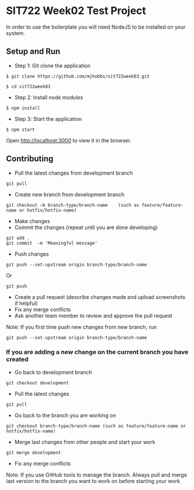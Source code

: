 # SIT722 Week02 Test Project

In order to use the boilerplate you will need NodeJS to be installed on your system.

## Setup and Run

- Step 1: Git clone the application

```
$ git clone https://github.com/mjhobbs/sit722week03.git

$ cd sit722week03
```

- Step 2: Install node modules

```
$ npm install
```

- Step 3: Start the application

```
$ npm start
```

Open [http://localhost:3000](http://localhost:3000) to view it in the browser.

## Contributing

- Pull the latest changes from development branch

```
git pull
```

- Create new branch from development branch

```
git checkout –b branch-type/branch-name    (such as feature/feature-name or hotfix/hotfix-name)
```

- Make changes 
- Commit the changes (repeat until you are done developing)

```
git add .   
git commit  -m 'Meaningful message'

```

- Push changes

```
git push --set-upstream origin branch-type/branch-name 
```

Or

```
git push
```

- Create a pull request (describe changes made and upload screenshots if helpful)
- Fix any merge conflicts
- Ask another team member to review and approve the pull request

Note: If you first time push new changes from new branch, run

```
git push --set-upstream origin branch-type/branch-name
```

### If you are adding a new change on the current branch you have created

- Go back to development branch

```
git checkout development
```

- Pull the latest changes

```
git pull 
```

- Go back to the branch you are working on 

```
git checkout branch-type/branch-name (such as feature/feature-name or hotfix/hotfix-name)
```

- Merge last changes from other people and start your work

```
git merge development
```

- Fix any merge conflicts

Note: If you use GitHub tools to manage the branch. Always pull and merge last version to the branch you want to work on before starting your work

